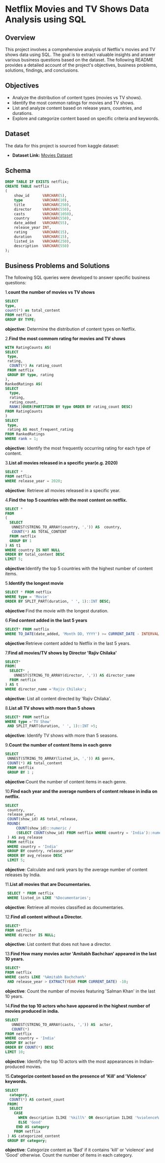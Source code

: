 # Netflix Movies and TV Shows Data Analysis using SQL

## Overview
This project involves a comprehensive analysis of Netflix's movies and TV shows data using SQL. The goal is to extract valuable insights and answer various business questions based on the dataset. The following README provides a detailed account of the project's objectives, business problems, solutions, findings, and conclusions.

## Objectives
- Analyze the distribution of content types (movies vs TV shows).
- Identify the most common ratings for movies and TV shows.
- List and analyze content based on release years, countries, and durations.
- Explore and categorize content based on specific criteria and keywords.

## Dataset

The data for this project is sourced from kaggle dataset:
- **Dataset Link:** [Movies Dataset](https://www.kaggle.com/datasets/shivamb/netflix-shows?resource=download)

## Schema
```sql
DROP TABLE IF EXISTS netflix;
CREATE TABLE netflix
(
    show_id      VARCHAR(5),
    type         VARCHAR(10),
    title        VARCHAR(250),
    director     VARCHAR(550),
    casts        VARCHAR(1050),
    country      VARCHAR(550),
    date_added   VARCHAR(55),
    release_year INT,
    rating       VARCHAR(15),
    duration     VARCHAR(15),
    listed_in    VARCHAR(250),
    description  VARCHAR(550)
);
```

## Business Problems and Solutions
The following SQL queries were developed to answer specific business questions:

1.**count the number of movies vs TV shows**
```sql
SELECT 
type,
count(*) as total_content
FROM netflix
GROUP BY TYPE;
```
**objective**: Determine the distribution of content types on Netflix.

2.**Find the most commom rating for movies and TV shows**
```sql
WITH RatingCounts AS(
SELECT 
 type,
 rating,
  COUNT(*) As rating_count
 FROM netflix
 GROUP BY type, rating
),
RankedRatings AS(
SELECT
  type,
  rating,
  rating_count,
  RANK()OVER(PARTITION BY type ORDER BY rating_count DESC)
FROM RatingCounts
)
SELECT
 type,
 rating AS most_frequent_rating
FROM RankedRatings
WHERE rank = 1;
```
**objective**: Identify the most frequently occurring rating for each type of content.

3.**List all movies released in a specific year(e.g. 2020)**
```sql
SELECT *
FROM netflix
WHERE release_year = 2020;
```
**objective**: Retrieve all movies released in a specific year.

4.**Find the top 5 countries with the most content on netflix.**
```sql
SELECT *
FROM
(
  SELECT 
   UNNEST(STRING_TO_ARRAY(country, ',')) AS  country,
   COUNT(*) AS TOTAL_CONTENT
  FROM netflix
  GROUP BY 1
) AS t1
WHERE country IS NOT NULL
ORDER BY total_content DESC
LIMIT 5;
```
**objective**:Identify the top 5 countries with the highest number of content items.

5.**Identify the longest movie**
```sql
SELECT * FROM netflix
WHERE type = 'Movie'
ORDER BY SPLIT_PART(duration, ' ', 1)::INT DESC;
```
**objective**:Find the movie with the longest duration.

6.**Find content added in the last 5 years**
```sql
SELECT* FROM netflix
WHERE TO_DATE(date_added, 'Month DD, YYYY') >= CURRENT_DATE - INTERVAL '5 years';
```
**objective**:Retrieve content added to Netflix in the last 5 years.

7.**Find all movies/TV shows by Director 'Rajiv Chilaka'**
```sql
SELECT* 
FROM(
  SELECT* ,
    UNNEST(STRING_TO_ARRAY(director, ',')) AS director_name
  FROM netflix
) AS t 
WHERE director_name ='Rajiv Chilaka';
```
**objective**: List all content directed by 'Rajiv Chilaka'.

8.**List all TV shows with more than 5 shows**
```sql
SELECT* FROM netflix
WHERE type ='TV Show'
 AND SPLIT_PART(duration, ' ', 1)::INT >5;
```
**objective**: Identify TV shows with more than 5 seasons.

9.**Count the number of content Items in each genre**
```sql
SELECT
 UNNEST(STRING_TO_ARRAY(listed_in, ',')) AS genre,
 COUNT(*) AS total_content
 FROM netflix
 GROUP BY 1 ;
```
**objective**:Count the number of content items in each genre.

10.**Find each year and the average numbers of content release in india on netflix.**
```sql
SELECT
 country,
 release_year,
 COUNT(show_id) AS total_release,
 ROUND(
     COUNT(show_id)::numeric /
	 (SELECT COUNT(show_id) FROM netflix WHERE country = 'India')::numeric* 100, 2
 ) AS avg_release
 FROM netflix
 WHERE country = 'India'
 GROUP BY country, release_year
 ORDER BY avg_release DESC
 LIMIT 5;
```
**objective**: Calculate and rank years by the average number of content releases by India.

11.**List all movies that are Documentaries.**
```sql
 SELECT * FROM netflix
 WHERE listed_in LIKE '%Documentaries';
```
**objective**: Retrieve all movies classified as documentaries.

12.**Find all content without a Director.**
```sql
SELECT*
FROM netflix
WHERE director IS NULL;
```
**objective**: List content that does not have a director.

13.**Find How many movies actor 'Amitabh Bachchan' appeared in the last 10 years.**
```sql
SELECT*
FROM netflix
WHERE casts LIKE '%Amitabh Bachchan%'
 AND release_year > EXTRACT(YEAR FROM CURRENT_DATE) -10;
```
**objective**: Count the number of movies featuring 'Salman Khan' in the last 10 years.

14.**Find the top 10 actors who have appeared in the highest number of movies produced in india.**
```sql
SELECT
   UNNEST(STRING_TO_ARRAY(casts, ',')) AS  actor,
   COUNT(*)
FROM netflix
WHERE country = 'India'
GROUP BY actor
ORDER BY COUNT(*) DESC
LIMIT 10;
```
**objective**: Identify the top 10 actors with the most appearances in Indian-produced movies.

15.**Categorize content based on the presence of 'Kill' and 'Violence' keywords.**
```sql
SELECT
  category,
  COUNT(*) AS content_count
 FROM(
  SELECT
    CASE
	  WHEN description ILIKE '%kill%' OR description ILIKE '%violence%' THEN 'Bad'
	  ELSE 'Good'
	 END AS category
	FROM netflix
 ) AS categorized_content
 GROUP BY category;
```
**objective**: Categorize content as 'Bad' if it contains 'kill' or 'violence' and 'Good' otherwise. Count the number of items in each category.
